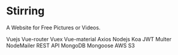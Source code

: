 # Stirring

A Website for Free Pictures or Videos.

Vuejs
Vue-router
Vuex
Vue-material
Axios
Nodejs
Koa
JWT
Multer
NodeMailer
REST API
MongoDB
Mongoose
AWS S3
